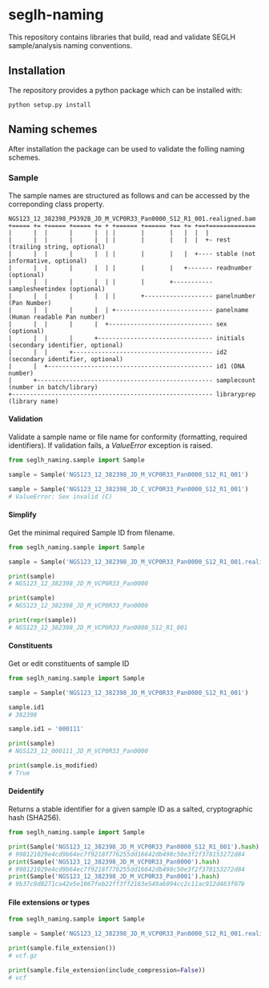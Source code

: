 # seglh-naming

This repository contains libraries that build, read and validate SEGLH sample/analysis naming conventions.

## Installation

The repository provides a python package which can be installed with:

`python setup.py install`

## Naming schemes

After installation the package can be used to validate the folling naming schemes.

### Sample

The sample names are structured as follows and can be accessed by the correponding class property.

```
NGS123_12_382398_P9392B_JD_M_VCP0R33_Pan0000_S12_R1_001.realigned.bam
+===== += +===== +===== += + +====== +====== +== += +==+=============
|      |  |      |      |  | |       |       |   |  |  |
|      |  |      |      |  | |       |       |   |  |  +- rest (trailing string, optional)
|      |  |      |      |  | |       |       |   |  +---- stable (not informative, optional)
|      |  |      |      |  | |       |       |   +------- readnumber (optional)
|      |  |      |      |  | |       |       +----------- samplesheetindex (optional)
|      |  |      |      |  | |       +------------------- panelnumber (Pan Number)
|      |  |      |      |  | +--------------------------- panelname (Human readable Pan number)
|      |  |      |      |  +----------------------------- sex (optional)
|      |  |      |      +-------------------------------- initials (secondary identifier, optional)
|      |  |      +--------------------------------------- id2 (secondary identifier, optional)
|      |  +---------------------------------------------- id1 (DNA number)
|      +------------------------------------------------- samplecount (number in batch/library)
+-------------------------------------------------------- libraryprep (library name)
```


#### Validation
Validate a sample name or file name for conformity (formatting, required identifiers).
If validation fails, a _ValueError_ exception is raised.

```python
from seglh_naming.sample import Sample

sample = Sample('NGS123_12_382398_JD_M_VCP0R33_Pan0000_S12_R1_001')

sample = Sample('NGS123_12_382398_JD_C_VCP0R33_Pan0000_S12_R1_001')
# ValueError: Sex invalid (C)
```

#### Simplify 
Get the minimal required Sample ID from filename.

```python
from seglh_naming.sample import Sample

sample = Sample('NGS123_12_382398_JD_M_VCP0R33_Pan0000_S12_R1_001.realigned.bam')

print(sample)
# NGS123_12_382398_JD_M_VCP0R33_Pan0000

print(sample)
# NGS123_12_382398_JD_M_VCP0R33_Pan0000

print(repr(sample))
# NGS123_12_382398_JD_M_VCP0R33_Pan0000_S12_R1_001
```

#### Constituents

Get or edit constituents of sample ID

```python
from seglh_naming.sample import Sample

sample = Sample('NGS123_12_382398_JD_M_VCP0R33_Pan0000_S12_R1_001')

sample.id1
# 382398

sample.id1 = '000111'

print(sample)
# NGS123_12_000111_JD_M_VCP0R33_Pan0000

print(sample.is_modified)
# True
```


#### Deidentify
Returns a stable identifier for a given sample ID as a salted, cryptographic hash (SHA256).

```python
from seglh_naming.sample import Sample

print(Sample('NGS123_12_382398_JD_M_VCP0R33_Pan0000_S12_R1_001').hash)
# 998121029e4cd9b64ec7f9218f776255dd16642db498c50e3f2f378153272d84
print(Sample('NGS123_12_382398_JD_M_VCP0R33_Pan0000').hash)
# 998121029e4cd9b64ec7f9218f776255dd16642db498c50e3f2f378153272d84
print(Sample('NGS123_12_382398_JD_M_VCP0R33_Pan0001').hash)
# 9b37c0d8271ca42e5e1067feb22ff3ff2163e549a6094cc2c11ac912d463f07b
```

#### File extensions or types

```python
from seglh_naming.sample import Sample

sample = Sample('NGS123_12_382398_JD_M_VCP0R33_Pan0000_S12_R1_001.realigned.vcf.gz')

print(sample.file_extension())
# vcf.gz

print(sample.file_extension(include_compression=False))
# vcf
```

